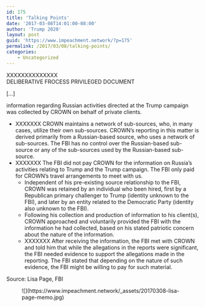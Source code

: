 ```yaml
---
id: 175
title: 'Talking Points'
date: '2017-03-08T14:01:00-08:00'
author: 'Trump 2020'
layout: post
guid: 'https://www.impeachment.network/?p=175'
permalink: /2017/03/08/talking-points/
categories:
    - Uncategorized
---
```


XXXXXXXXXXXXXX  
DELIBERATIVE FROCESS PRIVILEGED DOCUMENT

\[…\]

information regarding Russian activities directed at the Trump campaign was collected by CROWN on behalf of private clients.

- XXXXXXX CROWN maintains a network of sub-sources, who, in many cases, utilize their own sub-sources. CROWN’s reporting in this matter is derived primarily from a Russian-based source, who uses a network of sub-sources. The FBI has no control over the Russian-based sub-source or any of the sub-sources used by the Russian-based sub-source.
- XXXXXXX The FBI did not pay CROWN for the information on Russia’s activities relating to Trump and the Trump campaign. The FBI only paid for CROWN’s travel arrangements to meet with us.
    - Independent of his pre-existing source relationship to the FBI, CROWN was retained by an individual who been hired, first by a Republican primary challenger to Trump (identity unknown to the FBI), and later by an entity related to the Democratic Party (identity also unknown to the FBI).
    - Following his collection and production of information to his client(s), CROWN approached and voluntarily provided the FBI with the information he had collected, based on his stated patriotic concern about the nature of the information.
    - XXXXXXX After receiving the information, the FBI met with CROWN and told him that while the allegations in the reports were significant, the FBI needed evidence to support the allegations made in the reporting. The FBI stated that depending on the nature of such evidence, the FBI might be willing to pay for such material.

Source: Lisa Page, FBI

<figure class="wp-block-image size-large">![](https://www.impeachment.network/_assets/20170308-lisa-page-memo.jpg)</figure>